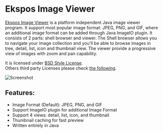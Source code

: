 # Ekspos Image Viewer

[Ekspos Image Viewer](https://www.kiyut.com/products/ekspos/index.php) is a platform independent Java image viewer program. It support most popular image format: JPEG, PNG, and GIF, where an additional image format can be added through Java ImageIO plugin. It consists of 2 parts: shell browser and viewer. The Shell browser allows you to navigate your image collection and you'll be able to browse images in tree, detail, list, icon and thumbnail view. The viewer provide a progressive view of images with zoom and pan capability.

It is licensed under [BSD Style License](https://github.com/tonny-kohar/ekspos/blob/master/LICENSE).  
Others third party Licenses please check [the following](https://github.com/tonny-kohar/ekspos/tree/master/legal).

![Screenshot](https://www.kiyut.com/products/ekspos/browser_thumbnail.png)

## Features:

* Image Format (Default): JPEG, PNG, and GIF
* Support ImageIO plugin for additional Image Format
* Support 4 views: detail, list, icon, and thumbnail
* Thumbnail caching for fast preview
* Written entirely in Java

